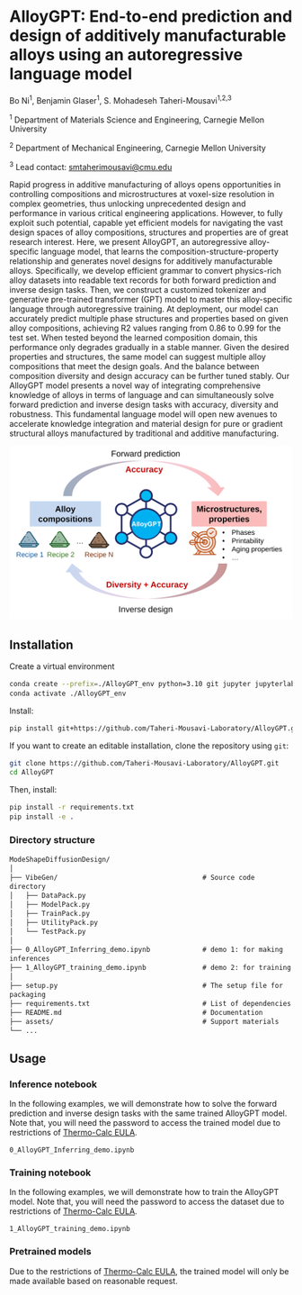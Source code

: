 # AlloyGPT: End-to-end prediction and design of additively manufacturable alloys using an autoregressive language model

Bo Ni<sup>1</sup>, Benjamin Glaser<sup>1</sup>, S. Mohadeseh Taheri-Mousavi<sup>1,2,3</sup>

<sup>1</sup> Department of Materials Science and Engineering, Carnegie Mellon University

<sup>2</sup> Department of Mechanical Engineering, Carnegie Mellon University

<sup>3</sup> Lead contact: smtaherimousavi@cmu.edu

Rapid progress in additive manufacturing of alloys opens opportunities in controlling compositions and microstructures at voxel-size resolution in complex geometries, thus unlocking unprecedented design and performance in various critical engineering applications. However, to fully exploit such potential, capable yet efficient models for navigating the vast design spaces of alloy compositions, structures and properties are of great research interest. Here, we present AlloyGPT, an autoregressive alloy-specific language model, that learns the composition-structure-property relationship and generates novel designs for additively manufacturable alloys. Specifically, we develop efficient grammar to convert physics-rich alloy datasets into readable text records for both forward prediction and inverse design tasks. Then, we construct a customized tokenizer and generative pre-trained transformer (GPT) model to master this alloy-specific language through autoregressive training. At deployment, our model can accurately predict multiple phase structures and properties based on given alloy compositions, achieving R2 values ranging from 0.86 to 0.99 for the test set. When tested beyond the learned composition domain, this performance only degrades gradually in a stable manner. Given the desired properties and structures, the same model can suggest multiple alloy compositions that meet the design goals. And the balance between composition diversity and design accuracy can be further tuned stably. Our AlloyGPT model presents a novel way of integrating comprehensive knowledge of alloys in terms of language and can simultaneously solve forward prediction and inverse design tasks with accuracy, diversity and robustness. This fundamental language model will open new avenues to accelerate knowledge integration and material design for pure or gradient structural alloys manufactured by traditional and additive manufacturing. 

![plot](./assets/TOC.svg)

## Installation

Create a virtual environment

```bash
conda create --prefix=./AlloyGPT_env python=3.10 git jupyter jupyterlab -c anaconda -c conda-forge
conda activate ./AlloyGPT_env

```

Install:
```bash
pip install git+https://github.com/Taheri-Mousavi-Laboratory/AlloyGPT.git

```
If you want to create an editable installation, clone the repository using `git`:
```bash
git clone https://github.com/Taheri-Mousavi-Laboratory/AlloyGPT.git
cd AlloyGPT
```
Then, install:
```bash
pip install -r requirements.txt
pip install -e .
```
### Directory structure
```
ModeShapeDiffusionDesign/
│
├── VibeGen/                                    # Source code directory
│   ├── DataPack.py
│   ├── ModelPack.py
│   ├── TrainPack.py
│   ├── UtilityPack.py
│   └── TestPack.py
│
├── 0_AlloyGPT_Inferring_demo.ipynb             # demo 1: for making inferences
├── 1_AlloyGPT_training_demo.ipynb              # demo 2: for training
│
├── setup.py                                    # The setup file for packaging
├── requirements.txt                            # List of dependencies
├── README.md                                   # Documentation
├── assets/                                     # Support materials
└── ...
```

## Usage

### Inference notebook

In the following examples, we will demonstrate how to solve the forward prediction and inverse design tasks with the same trained AlloyGPT model. Note that, you will need the password to access the trained model due to restrictions of [Thermo-Calc EULA](https://thermocalc.com/wp-content/uploads/Documentation/Terms_Conditions/eula.pdf).

```
0_AlloyGPT_Inferring_demo.ipynb
```

### Training notebook

In the following examples, we will demonstrate how to train the AlloyGPT model. Note that, you will need the password to access the dataset due to restrictions of [Thermo-Calc EULA](https://thermocalc.com/wp-content/uploads/Documentation/Terms_Conditions/eula.pdf).

```
1_AlloyGPT_training_demo.ipynb 
```

### Pretrained models
Due to the restrictions of [Thermo-Calc EULA](https://thermocalc.com/wp-content/uploads/Documentation/Terms_Conditions/eula.pdf), the trained model will only be made available based on reasonable request. 

